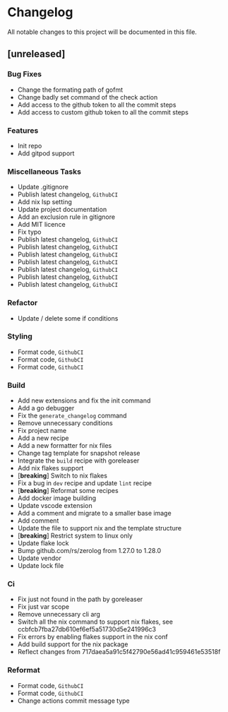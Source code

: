 # Changelog

All notable changes to this project will be documented in this file.

## [unreleased]

### Bug Fixes

- Change the formating path of gofmt
- Change badly set command of the check action
- Add access to the github token to all the commit steps
- Add access to custom github token to all the commit steps

### Features

- Init repo
- Add gitpod support

### Miscellaneous Tasks

- Update .gitignore
- Publish latest changelog, `GithubCI`
- Add nix lsp setting
- Update project documentation
- Add an exclusion rule in gitignore
- Add MIT licence
- Fix typo
- Publish latest changelog, `GithubCI`
- Publish latest changelog, `GithubCI`
- Publish latest changelog, `GithubCI`
- Publish latest changelog, `GithubCI`
- Publish latest changelog, `GithubCI`
- Publish latest changelog, `GithubCI`
- Publish latest changelog, `GithubCI`

### Refactor

- Update / delete some if conditions

### Styling

- Format code, `GithubCI`
- Format code, `GithubCI`
- Format code, `GithubCI`

### Build

- Add new extensions and fix the init command
- Add a go debugger
- Fix the `generate_changelog` command
- Remove unnecessary conditions
- Fix project name
- Add a new recipe
- Add a new formatter for nix files
- Change tag template for snapshot release
- Integrate the `build` recipe with goreleaser
- Add nix flakes support
- [**breaking**] Switch to nix flakes
- Fix a bug in `dev` recipe and update `lint` recipe
- [**breaking**] Reformat some recipes
- Add docker image building
- Update vscode extension
- Add a comment and migrate to a smaller base image
- Add comment
- Update the file to support nix and the template structure
- [**breaking**] Restrict system to linux only
- Update flake lock
- Bump github.com/rs/zerolog from 1.27.0 to 1.28.0
- Update vendor
- Update lock file

### Ci

- Fix just not found in the path by goreleaser
- Fix just var scope
- Remove unnecessary cli arg
- Switch all the nix command to support nix flakes, see ccbfcb7fba27db610ef6ef5a51730d5e241996c3
- Fix errors by enabling flakes support in the nix conf
- Add build support for the nix package
- Reflect changes from 717daea5a91c5f42790e56ad41c959461e53518f

### Reformat

- Format code, `GithubCI`
- Format code, `GithubCI`
- Change actions commit message type

<!-- generated by git-cliff -->

